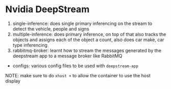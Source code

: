 # Nvidia DeepStream

1. single-inference: does single primary inferencing on the stream to detect the vehicle, people and signs
2. multiple-inference: does primary inference, on top of that also tracks the objects and assigns each of the object a count, also does car make, car type inferencing
5. rabbitmq-broker: learnt how to stream the messages generated by the deepstream app to a message broker like RabbitMQ

- configs: various config files to be used with `deepstream-app`

NOTE: make sure to do `xhost +` to allow the container to use the host display